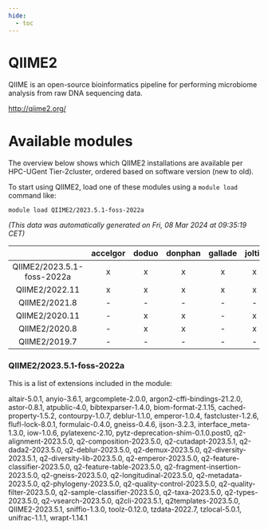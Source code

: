 ```yaml
---
hide:
  - toc
---
```


QIIME2
======


QIIME is an open-source bioinformatics pipeline for performing microbiome analysis from raw DNA sequencing data.

http://qiime2.org/
# Available modules


The overview below shows which QIIME2 installations are available per HPC-UGent Tier-2cluster, ordered based on software version (new to old).

To start using QIIME2, load one of these modules using a `module load` command like:

```shell
module load QIIME2/2023.5.1-foss-2022a
```

*(This data was automatically generated on Fri, 08 Mar 2024 at 09:35:19 CET)*  

| |accelgor|doduo|donphan|gallade|joltik|skitty|
| :---: | :---: | :---: | :---: | :---: | :---: | :---: |
|QIIME2/2023.5.1-foss-2022a|x|x|x|x|x|x|
|QIIME2/2022.11|x|x|x|x|x|x|
|QIIME2/2021.8|-|-|-|-|-|x|
|QIIME2/2020.11|-|x|x|-|x|x|
|QIIME2/2020.8|-|x|x|-|x|x|
|QIIME2/2019.7|-|-|-|-|-|x|


### QIIME2/2023.5.1-foss-2022a

This is a list of extensions included in the module:

altair-5.0.1, anyio-3.6.1, argcomplete-2.0.0, argon2-cffi-bindings-21.2.0, astor-0.8.1, atpublic-4.0, bibtexparser-1.4.0, biom-format-2.1.15, cached-property-1.5.2, contourpy-1.0.7, deblur-1.1.0, emperor-1.0.4, fastcluster-1.2.6, flufl-lock-8.0.1, formulaic-0.4.0, gneiss-0.4.6, ijson-3.2.3, interface_meta-1.3.0, iow-1.0.6, pylatexenc-2.10, pytz-deprecation-shim-0.1.0.post0, q2-alignment-2023.5.0, q2-composition-2023.5.0, q2-cutadapt-2023.5.1, q2-dada2-2023.5.0, q2-deblur-2023.5.0, q2-demux-2023.5.0, q2-diversity-2023.5.1, q2-diversity-lib-2023.5.0, q2-emperor-2023.5.0, q2-feature-classifier-2023.5.0, q2-feature-table-2023.5.0, q2-fragment-insertion-2023.5.0, q2-gneiss-2023.5.0, q2-longitudinal-2023.5.0, q2-metadata-2023.5.0, q2-phylogeny-2023.5.0, q2-quality-control-2023.5.0, q2-quality-filter-2023.5.0, q2-sample-classifier-2023.5.0, q2-taxa-2023.5.0, q2-types-2023.5.0, q2-vsearch-2023.5.0, q2cli-2023.5.1, q2templates-2023.5.0, QIIME2-2023.5.1, sniffio-1.3.0, toolz-0.12.0, tzdata-2022.7, tzlocal-5.0.1, unifrac-1.1.1, wrapt-1.14.1